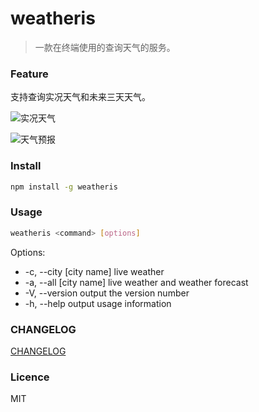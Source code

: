 # weatheris
> 一款在终端使用的查询天气的服务。

### Feature
支持查询实况天气和未来三天天气。

![实况天气](https://ftp.bmp.ovh/imgs/2019/12/90a528a0afcb4dbf.png)

![天气预报](https://ftp.bmp.ovh/imgs/2019/12/98d4fa83155df622.png)

### Install
``` sh
npm install -g weatheris
```

### Usage
``` sh
weatheris <command> [options]
```
Options:
- -c, --city [city name]  live weather
- -a, --all [city name]   live weather and weather forecast
- -V, --version           output the version number
- -h, --help              output usage information

### CHANGELOG
[CHANGELOG](./CHANGELOG.md)

### Licence
MIT